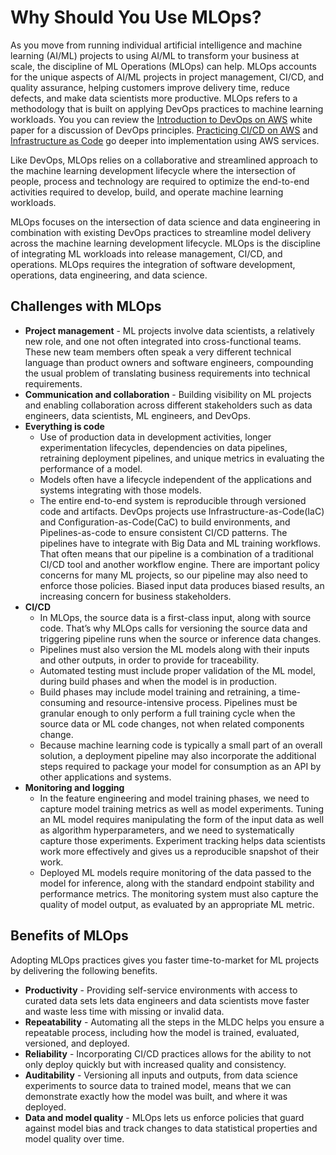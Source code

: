 # Why Should You Use MLOps?<a name="sagemaker-projects-why"></a>

As you move from running individual artificial intelligence and machine learning \(AI/ML\) projects to using AI/ML to transform your business at scale, the discipline of ML Operations \(MLOps\) can help\. MLOps accounts for the unique aspects of AI/ML projects in project management, CI/CD, and quality assurance, helping customers improve delivery time, reduce defects, and make data scientists more productive\. MLOps refers to a methodology that is built on applying DevOps practices to machine learning workloads\. You you can review the [Introduction to DevOps on AWS](https://docs.aws.amazon.com/whitepapers/latest/introduction-devops-aws/welcome.html?did=wp_card) white paper for a discussion of DevOps principles\. [Practicing CI/CD on AWS](https://d1.awsstatic.com/whitepapers/DevOps/practicing-continuous-integration-continuous-delivery-on-AWS.pdf) and [Infrastructure as Code](https://d1.awsstatic.com/whitepapers/DevOps/infrastructure-as-code.pdf) go deeper into implementation using AWS services\.

Like DevOps, MLOps relies on a collaborative and streamlined approach to the machine learning development lifecycle where the intersection of people, process and technology are required to optimize the end\-to\-end activities required to develop, build, and operate machine learning workloads\.

MLOps focuses on the intersection of data science and data engineering in combination with existing DevOps practices to streamline model delivery across the machine learning development lifecycle\. MLOps is the discipline of integrating ML workloads into release management, CI/CD, and operations\. MLOps requires the integration of software development, operations, data engineering, and data science\.

## Challenges with MLOps<a name="sagemaker-projects-why-challenges"></a>
+ **Project management** \- ML projects involve data scientists, a relatively new role, and one not often integrated into cross\-functional teams\. These new team members often speak a very different technical language than product owners and software engineers, compounding the usual problem of translating business requirements into technical requirements\. 
+ **Communication and collaboration** \- Building visibility on ML projects and enabling collaboration across different stakeholders such as data engineers, data scientists, ML engineers, and DevOps\.
+ **Everything is code**
  + Use of production data in development activities, longer experimentation lifecycles, dependencies on data pipelines, retraining deployment pipelines, and unique metrics in evaluating the performance of a model\.
  + Models often have a lifecycle independent of the applications and systems integrating with those models\. 
  + The entire end\-to\-end system is reproducible through versioned code and artifacts\. DevOps projects use Infrastructure\-as\-Code\(IaC\) and Configuration\-as\-Code\(CaC\) to build environments, and Pipelines\-as\-code to ensure consistent CI/CD patterns\. The pipelines have to integrate with Big Data and ML training workflows\. That often means that our pipeline is a combination of a traditional CI/CD tool and another workflow engine\. There are important policy concerns for many ML projects, so our pipeline may also need to enforce those policies\. Biased input data produces biased results, an increasing concern for business stakeholders\.
+ **CI/CD**
  + In MLOps, the source data is a first\-class input, along with source code\. That’s why MLOps calls for versioning the source data and triggering pipeline runs when the source or inference data changes\. 
  + Pipelines must also version the ML models along with their inputs and other outputs, in order to provide for traceability\. 
  + Automated testing must include proper validation of the ML model, during build phases and when the model is in production\.
  + Build phases may include model training and retraining, a time\-consuming and resource\-intensive process\. Pipelines must be granular enough to only perform a full training cycle when the source data or ML code changes, not when related components change\.
  + Because machine learning code is typically a small part of an overall solution, a deployment pipeline may also incorporate the additional steps required to package your model for consumption as an API by other applications and systems\.
+ **Monitoring and logging**
  + In the feature engineering and model training phases, we need to capture model training metrics as well as model experiments\. Tuning an ML model requires manipulating the form of the input data as well as algorithm hyperparameters, and we need to systematically capture those experiments\. Experiment tracking helps data scientists work more effectively and gives us a reproducible snapshot of their work\.
  + Deployed ML models require monitoring of the data passed to the model for inference, along with the standard endpoint stability and performance metrics\. The monitoring system must also capture the quality of model output, as evaluated by an appropriate ML metric\. 

## Benefits of MLOps<a name="sagemaker-projects-benefits"></a>

Adopting MLOps practices gives you faster time\-to\-market for ML projects by delivering the following benefits\.
+ **Productivity** \- Providing self\-service environments with access to curated data sets lets data engineers and data scientists move faster and waste less time with missing or invalid data\.
+ **Repeatability** \- Automating all the steps in the MLDC helps you ensure a repeatable process, including how the model is trained, evaluated, versioned, and deployed\. 
+ **Reliability** \- Incorporating CI/CD practices allows for the ability to not only deploy quickly but with increased quality and consistency\. 
+ **Auditability** \- Versioning all inputs and outputs, from data science experiments to source data to trained model, means that we can demonstrate exactly how the model was built, and where it was deployed\.
+ **Data and model quality** \- MLOps lets us enforce policies that guard against model bias and track changes to data statistical properties and model quality over time\. 